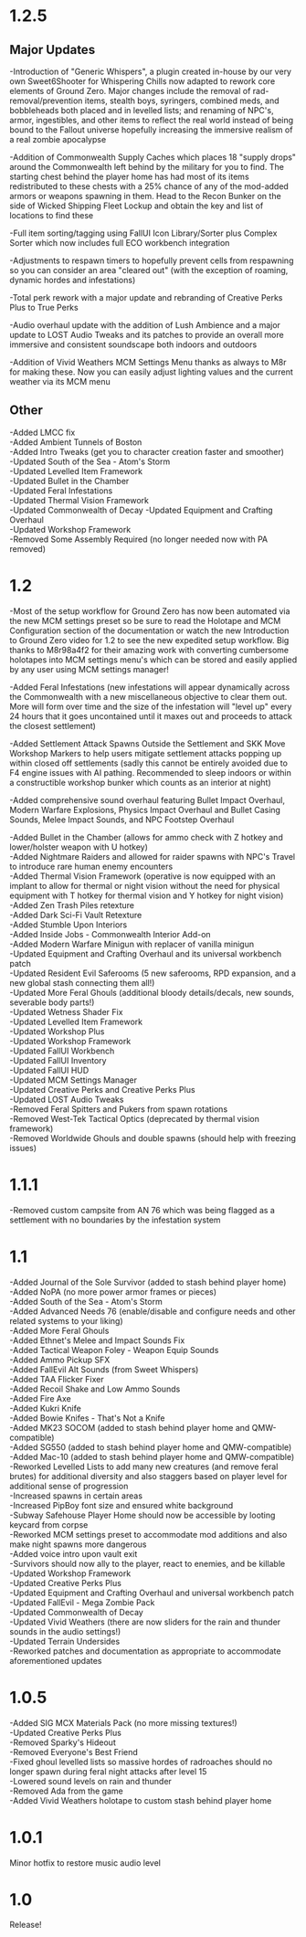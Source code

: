 # 1.2.5

## Major Updates

  -Introduction of "Generic Whispers", a plugin created in-house by our very own Sweet6Shooter for Whispering Chills now adapted to rework core elements of Ground Zero.  Major changes include the removal of rad-removal/prevention items, stealth boys, syringers, combined meds, and bobbleheads both placed and in levelled lists; and renaming of NPC's, armor, ingestibles, and other items to reflect the real world instead of being bound to the Fallout universe hopefully increasing the immersive realism of a real zombie apocalypse <br />
  
  -Addition of Commonwealth Supply Caches which places 18 "supply drops" around the Commonwealth left behind by the military for you to find.  The starting chest behind the player home has had most of its items redistributed to these chests with a 25% chance of any of the mod-added armors or weapons spawning in them.  Head to the Recon Bunker on the side of Wicked Shipping Fleet Lockup and obtain the key and list of locations to find these <br />
  
  -Full item sorting/tagging using FallUI Icon Library/Sorter plus Complex Sorter which now includes full ECO workbench integration <br />
  
  -Adjustments to respawn timers to hopefully prevent cells from respawning so you can consider an area "cleared out" (with the exception of roaming, dynamic hordes and infestations) <br />
  
  -Total perk rework with a major update and rebranding of Creative Perks Plus to True Perks <br />
  
  -Audio overhaul update with the addition of Lush Ambience and a major update to LOST Audio Tweaks and its patches to provide an overall more immersive and consistent soundscape both indoors and outdoors <br />
  
  -Addition of Vivid Weathers MCM Settings Menu thanks as always to M8r for making these.  Now you can easily adjust lighting values and the current weather via its MCM menu <br />
 
## Other

  -Added LMCC fix <br />
  -Added Ambient Tunnels of Boston <br />
  -Added Intro Tweaks (get you to character creation faster and smoother) <br />
  -Updated South of the Sea - Atom's Storm <br />
  -Updated Levelled Item Framework <br />
  -Updated Bullet in the Chamber <br />
  -Updated Feral Infestations <br />
  -Updated Thermal Vision Framework <br />
  -Updated Commonwealth of Decay
  -Updated Equipment and Crafting Overhaul <br />
  -Updated Workshop Framework <br />
  -Removed Some Assembly Required (no longer needed now with PA removed)


# 1.2

  -Most of the setup workflow for Ground Zero has now been automated via the new MCM settings preset so be sure to read the Holotape and MCM Configuration section of the documentation or watch the new Introduction to Ground Zero video for 1.2 to see the new expedited setup workflow.  Big thanks to M8r98a4f2 for their amazing work with converting cumbersome holotapes into MCM settings menu's which can be stored and easily applied by any user using MCM settings manager! <br />
  
  -Added Feral Infestations (new infestations will appear dynamically across the Commonwealth with a new miscellaneous objective to clear them out.  More will form over time and the size of the infestation will "level up" every 24 hours that it goes uncontained until it maxes out and proceeds to attack the closest settlement) <br />
  
  -Added Settlement Attack Spawns Outside the Settlement and SKK Move Workshop Markers to help users mitigate settlement attacks popping up within closed off settlements (sadly this cannot be entirely avoided due to F4 engine issues with AI pathing.  Recommended to sleep indoors or within a constructible workshop bunker which counts as an interior at night) <br />
  
  -Added comprehensive sound overhaul featuring Bullet Impact Overhaul, Modern Warfare Explosions, Physics Impact Overhaul and Bullet Casing Sounds, Melee Impact Sounds, and NPC Footstep Overhaul <br />
  
  -Added Bullet in the Chamber (allows for ammo check with Z hotkey and lower/holster weapon with U hotkey) <br />
  -Added Nightmare Raiders and allowed for raider spawns with NPC's Travel to introduce rare human enemy encounters <br />
  -Added Thermal Vision Framework (operative is now equipped with an implant to allow for thermal or night vision without the need for physical equipment with T hotkey for thermal vision and Y hotkey for night vision) <br />
  -Added Zen Trash Piles retexture <br />
  -Added Dark Sci-Fi Vault Retexture <br />
  -Added Stumble Upon Interiors <br />
  -Added Inside Jobs - Commonwealth Interior Add-on <br />
  -Added Modern Warfare Minigun with replacer of vanilla minigun <br />
  -Updated Equipment and Crafting Overhaul and its universal workbench patch <br />
  -Updated Resident Evil Saferooms (5 new saferooms, RPD expansion, and a new global stash connecting them all!) <br />
  -Updated More Feral Ghouls (additional bloody details/decals, new sounds, severable body parts!) <br />
  -Updated Wetness Shader Fix <br />
  -Updated Levelled Item Framework <br />
  -Updated Workshop Plus <br />
  -Updated Workshop Framework <br />
  -Updated FallUI Workbench <br />
  -Updated FallUI Inventory <br />
  -Updated FallUI HUD <br />
  -Updated MCM Settings Manager <br />
  -Updated Creative Perks and Creative Perks Plus <br />
  -Updated LOST Audio Tweaks <br />
  -Removed Feral Spitters and Pukers from spawn rotations <br />
  -Removed West-Tek Tactical Optics (deprecated by thermal vision framework) <br />
  -Removed Worldwide Ghouls and double spawns (should help with freezing issues)

# 1.1.1

  -Removed custom campsite from AN 76 which was being flagged as a settlement with no boundaries by the infestation system

# 1.1

  -Added Journal of the Sole Survivor (added to stash behind player home) <br />
  -Added NoPA (no more power armor frames or pieces) <br />
  -Added South of the Sea - Atom's Storm <br />
  -Added Advanced Needs 76 (enable/disable and configure needs and other related systems to your liking) <br />
  -Added More Feral Ghouls <br />
  -Added Ethnet's Melee and Impact Sounds Fix <br />
  -Added Tactical Weapon Foley - Weapon Equip Sounds <br />
  -Added Ammo Pickup SFX <br />
  -Added FallEvil Alt Sounds (from Sweet Whispers) <br />
  -Added TAA Flicker Fixer <br />
  -Added Recoil Shake and Low Ammo Sounds <br />
  -Added Fire Axe <br />
  -Added Kukri Knife <br />
  -Added Bowie Knifes - That's Not a Knife <br />
  -Added MK23 SOCOM (added to stash behind player home and QMW-compatible) <br />
  -Added SG550 (added to stash behind player home and QMW-compatible) <br />
  -Added Mac-10 (added to stash behind player home and QMW-compatible) <br />
  -Reworked Levelled Lists to add many new creatures (and remove feral brutes) for additional diversity and also staggers based on player level for additional sense of progression <br />
  -Increased spawns in certain areas <br />
  -Increased PipBoy font size and ensured white background <br />
  -Subway Safehouse Player Home should now be accessible by looting keycard from corpse <br />
  -Reworked MCM settings preset to accommodate mod additions and also make night spawns more dangerous <br />
  -Added voice intro upon vault exit <br />
  -Survivors should now ally to the player, react to enemies, and be killable <br />
  -Updated Workshop Framework <br />
  -Updated Creative Perks Plus <br />
  -Updated Equipment and Crafting Overhaul and universal workbench patch <br />
  -Updated FallEvil - Mega Zombie Pack <br />
  -Updated Commonwealth of Decay <br />
  -Updated Vivid Weathers (there are now sliders for the rain and thunder sounds in the audio settings!) <br />
  -Updated Terrain Undersides <br />
  -Reworked patches and documentation as appropriate to accommodate aforementioned updates
  

# 1.0.5

  -Added SIG MCX Materials Pack (no more missing textures!) <br />
  -Updated Creative Perks Plus <br />
  -Removed Sparky's Hideout <br />
  -Removed Everyone's Best Friend <br />
  -Fixed ghoul levelled lists so massive hordes of radroaches should no longer spawn during feral night attacks after level 15 <br />
  -Lowered sound levels on rain and thunder <br />
  -Removed Ada from the game <br />
  -Added Vivid Weathers holotape to custom stash behind player home <br />

# 1.0.1

Minor hotfix to restore music audio level

# 1.0

Release!
